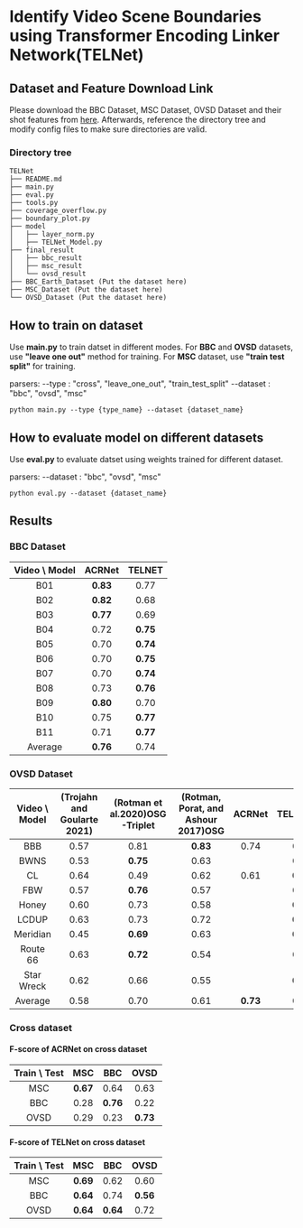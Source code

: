 # Identify Video Scene Boundaries using Transformer Encoding Linker Network(TELNet)

## Dataset and Feature Download Link
Please download the BBC Dataset, MSC Dataset, OVSD Dataset and their shot features from [here](https://mailuc-my.sharepoint.com/:u:/g/personal/yehzg_mail_uc_edu/EaYHvwfoeaxGhz_VWBZVndMBVboTA58suReUxZ-b2TjZnA?e=ydMdSA). Afterwards, reference the directory tree and modify config files to make sure directories are valid. 

### Directory tree
```
TELNet
├── README.md
├── main.py
├── eval.py
├── tools.py
├── coverage_overflow.py
├── boundary_plot.py
├── model
│   ├── layer_norm.py
│   ├── TELNet_Model.py
├── final_result
│   ├── bbc_result
│   ├── msc_result
│   └── ovsd_result
├── BBC_Earth_Dataset (Put the dataset here)
├── MSC_Dataset (Put the dataset here)
└── OVSD_Dataset (Put the dataset here)
```

## How to train on dataset
Use **main.py** to train datset in different modes. For **BBC** and **OVSD** datasets, use **"leave one out"** method for training. For **MSC** dataset, use **"train test split"** for training.  

parsers:
--type : "cross", "leave_one_out", "train_test_split"
--dataset : "bbc", "ovsd", "msc"

```
python main.py --type {type_name} --dataset {dataset_name}
```

## How to evaluate model on different datasets
Use **eval.py** to evaluate datset using weights trained for different dataset.

parsers:
--dataset : "bbc", "ovsd", "msc"
```
python eval.py --dataset {dataset_name}
```

## Results

### BBC Dataset
| Video \ Model |  ACRNet  |  TELNET  |
|:-------------:|:--------:|:--------:|
|      B01      | **0.83** |   0.77   |
|      B02      | **0.82** |   0.68   |
|      B03      | **0.77** |   0.69   |
|      B04      |   0.72   | **0.75** |
|      B05      |   0.70   | **0.74** |
|      B06      |   0.70   | **0.75** |
|      B07      |   0.70   | **0.74** |
|      B08      |   0.73   | **0.76** |
|      B09      | **0.80** |   0.70   |
|      B10      |   0.75   | **0.77** |
|      B11      |   0.71   | **0.77** |
|    Average    | **0.76** |   0.74   |

### OVSD Dataset
| Video \ Model | (Trojahn and Goularte 2021) | (Rotman et al.2020)OSG-Triplet | (Rotman, Porat, and Ashour 2017)OSG |  ACRNet  | TELNET_V2 |
|:-------------:|:---------------------------:|:------------------------------:|:-----------------------------------:|:--------:|:---------:|
|      BBB      |            0.57             |              0.81              |              **0.83**               |   0.74   |   0.69    |
|     BWNS      |            0.53             |            **0.75**            |                0.63                 |          |   0.60    |
|      CL       |            0.64             |              0.49              |                0.62                 |   0.61   | **0.88**  |
|      FBW      |            0.57             |            **0.76**            |                0.57                 |          |   0.66    |
|     Honey     |            0.60             |              0.73              |                0.58                 |          | **0.77**  |
|     LCDUP     |            0.63             |              0.73              |                0.72                 |          | **0.76**  |
|   Meridian    |            0.45             |            **0.69**            |                0.63                 |          | **0.75**  |
|   Route 66    |            0.63             |            **0.72**            |                0.54                 |          |   0.64    |
|  Star Wreck   |            0.62             |              0.66              |                0.55                 |          | **0.71**  |
|    Average    |            0.58             |              0.70              |                0.61                 | **0.73** |   0.72    |

### Cross dataset

#### F-score of ACRNet on cross dataset
| Train \ Test |   MSC    |   BBC    |   OVSD   |
|:------------:|:--------:|:--------:|:--------:|
|     MSC      | **0.67** |   0.64   |   0.63   |
|     BBC      |   0.28   | **0.76** |   0.22   |
|     OVSD     |   0.29   |   0.23   | **0.73** |

#### F-score of TELNet on cross dataset
| Train \ Test |   MSC    |   BBC    |   OVSD   |
|:------------:|:--------:|:--------:|:--------:|
|     MSC      | **0.69** |   0.62   |   0.60   |
|     BBC      | **0.64** |   0.74   | **0.56** |
|     OVSD     | **0.64** | **0.64** |   0.72   |